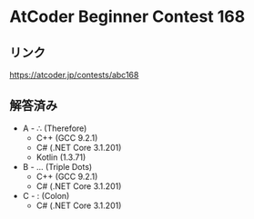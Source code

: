 # AtCoder Beginner Contest 168
## リンク
https://atcoder.jp/contests/abc168

## 解答済み
- A - ∴ (Therefore)
	- C++ (GCC 9.2.1)
	- C# (.NET Core 3.1.201)
	- Kotlin (1.3.71)
- B - ... (Triple Dots)
	- C++ (GCC 9.2.1)
	- C# (.NET Core 3.1.201)
- C - : (Colon)
	- C# (.NET Core 3.1.201)